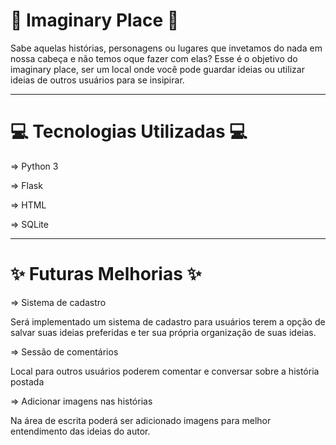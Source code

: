 # 🌿 Imaginary Place 🌿
Sabe aquelas histórias, personagens ou lugares que invetamos do nada em nossa cabeça e não temos oque fazer com elas? 
Esse é o objetivo do imaginary place, ser um local onde você pode guardar ideias ou utilizar ideias de outros usuários para se insipirar. 

---

# 💻 Tecnologias Utilizadas 💻
⇒ Python 3 

⇒ Flask

⇒ HTML

⇒ SQLite

---

# ✨ Futuras Melhorias ✨
⇒ Sistema de cadastro

Será implementado um sistema de cadastro para usuários terem a opção de salvar suas ideias preferidas e ter sua própria organização de suas ideias.

⇒ Sessão de comentários

Local para outros usuários poderem comentar e conversar sobre a história postada

⇒ Adicionar imagens nas histórias

Na área de escrita poderá ser adicionado imagens para melhor entendimento das ideias do autor.
